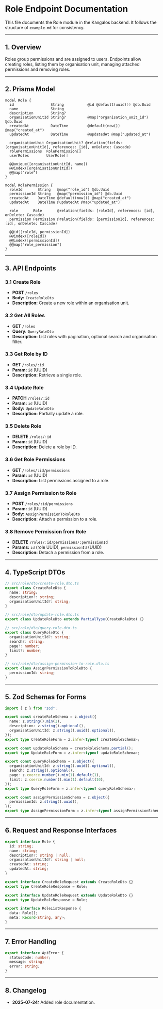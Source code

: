 # Role Endpoint Documentation

This file documents the Role module in the Kangalos backend. It follows the structure of `example.md` for consistency.

---

## 1. Overview

Roles group permissions and are assigned to users. Endpoints allow creating roles, listing them by organisation unit, managing attached permissions and removing roles.

---

## 2. Prisma Model

```prisma
model Role {
  id                 String           @id @default(uuid()) @db.Uuid
  name               String
  description        String?
  organisationUnitId String?          @map("organisation_unit_id") @db.Uuid
  createdAt          DateTime         @default(now()) @map("created_at")
  updatedAt          DateTime         @updatedAt @map("updated_at")

  organisationUnit OrganisationUnit? @relation(fields: [organisationUnitId], references: [id], onDelete: Cascade)
  rolePermissions  RolePermission[]
  userRoles        UserRole[]

  @@unique([organisationUnitId, name])
  @@index([organisationUnitId])
  @@map("role")
}

model RolePermission {
  roleId       String   @map("role_id") @db.Uuid
  permissionId String   @map("permission_id") @db.Uuid
  createdAt    DateTime @default(now()) @map("created_at")
  updatedAt    DateTime @updatedAt @map("updated_at")

  role       Role       @relation(fields: [roleId], references: [id], onDelete: Cascade)
  permission Permission @relation(fields: [permissionId], references: [id], onDelete: Cascade)

  @@id([roleId, permissionId])
  @@index([roleId])
  @@index([permissionId])
  @@map("role_permission")
}
```

---

## 3. API Endpoints

### 3.1 Create Role
- **POST** `/roles`
- **Body:** `CreateRoleDto`
- **Description:** Create a new role within an organisation unit.

### 3.2 Get All Roles
- **GET** `/roles`
- **Query:** `QueryRoleDto`
- **Description:** List roles with pagination, optional search and organisation filter.

### 3.3 Get Role by ID
- **GET** `/roles/:id`
- **Param:** `id` (UUID)
- **Description:** Retrieve a single role.

### 3.4 Update Role
- **PATCH** `/roles/:id`
- **Param:** `id` (UUID)
- **Body:** `UpdateRoleDto`
- **Description:** Partially update a role.

### 3.5 Delete Role
- **DELETE** `/roles/:id`
- **Param:** `id` (UUID)
- **Description:** Delete a role by ID.

### 3.6 Get Role Permissions
- **GET** `/roles/:id/permissions`
- **Param:** `id` (UUID)
- **Description:** List permissions assigned to a role.

### 3.7 Assign Permission to Role
- **POST** `/roles/:id/permissions`
- **Param:** `id` (UUID)
- **Body:** `AssignPermissionToRoleDto`
- **Description:** Attach a permission to a role.

### 3.8 Remove Permission from Role
- **DELETE** `/roles/:id/permissions/:permissionId`
- **Params:** `id` (role UUID), `permissionId` (UUID)
- **Description:** Detach a permission from a role.

---

## 4. TypeScript DTOs

```typescript
// src/role/dto/create-role.dto.ts
export class CreateRoleDto {
  name: string;
  description?: string;
  organisationUnitId?: string;
}

// src/role/dto/update-role.dto.ts
export class UpdateRoleDto extends PartialType(CreateRoleDto) {}

// src/role/dto/query-role.dto.ts
export class QueryRoleDto {
  organisationUnitId?: string;
  search?: string;
  page?: number;
  limit?: number;
}

// src/role/dto/assign-permission-to-role.dto.ts
export class AssignPermissionToRoleDto {
  permissionId: string;
}
```

---

## 5. Zod Schemas for Forms

```typescript
import { z } from "zod";

export const createRoleSchema = z.object({
  name: z.string().min(1),
  description: z.string().optional(),
  organisationUnitId: z.string().uuid().optional(),
});
export type CreateRoleForm = z.infer<typeof createRoleSchema>;

export const updateRoleSchema = createRoleSchema.partial();
export type UpdateRoleForm = z.infer<typeof updateRoleSchema>;

export const queryRoleSchema = z.object({
  organisationUnitId: z.string().uuid().optional(),
  search: z.string().optional(),
  page: z.coerce.number().min(1).default(1),
  limit: z.coerce.number().min(1).default(10),
});
export type QueryRoleForm = z.infer<typeof queryRoleSchema>;

export const assignPermissionSchema = z.object({
  permissionId: z.string().uuid(),
});
export type AssignPermissionForm = z.infer<typeof assignPermissionSchema>;
```

---

## 6. Request and Response Interfaces

```typescript
export interface Role {
  id: string;
  name: string;
  description?: string | null;
  organisationUnitId?: string | null;
  createdAt: string;
  updatedAt: string;
}

export interface CreateRoleRequest extends CreateRoleDto {}
export type CreateRoleResponse = Role;

export interface UpdateRoleRequest extends UpdateRoleDto {}
export type UpdateRoleResponse = Role;

export interface RoleListResponse {
  data: Role[];
  meta: Record<string, any>;
}
```

---

## 7. Error Handling

```typescript
export interface ApiError {
  statusCode: number;
  message: string;
  error: string;
}
```

---

## 8. Changelog
- **2025-07-24:** Added role documentation.

